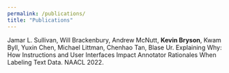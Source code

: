 ```yaml
---
permalink: /publications/
title: "Publications"
---
```



Jamar L. Sullivan, Will Brackenbury, Andrew McNutt, **Kevin Bryson**, Kwam Byll, Yuxin Chen, Michael Littman, Chenhao Tan, Blase Ur. Explaining Why: How Instructions and User Interfaces Impact Annotator Rationales When Labeling Text Data. NAACL 2022.